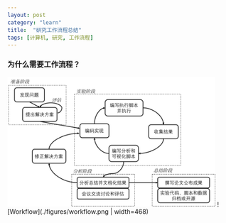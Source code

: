 ```yaml
---
layout: post
category: "learn"
title:  "研究工作流程总结"
tags: [计算机, 研究, 工作流程]
---
```

### 为什么需要工作流程？
<img src="./figures/workflow.png" alt="workflow" width="468">
![Workflow](./figures/workflow.png | width=468)
